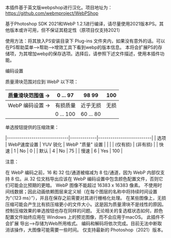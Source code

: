 本插件基于英文版webpshop进行汉化。项目地址为：https://github.com/webmproject/WebPShop

基于Photoshop SDK 2021和WebP 1.2.1进行编译，请尽量使用2021版本PS。其他版本或许可用，但不保证其稳定性（原项目仅支持2021）

使用方法：将其放入PS安装目录下 Plug-ins 文件夹内，如果没有意外的话。可以在PS帮助菜单——>帮助——>增效工具下看到webp的版本信息。
本将会扩展PS的存储项，为其增加webp的保存选项。选择后，请参照下述文件描述，使用本插件功能。

编码设置 

质量滑块范围对应到 WebP 以下项：

|       质量滑块范围值     -> | 0    ...    97 | 98         99 |    100    |
|----------------------------|----------------|---------------|-----------|
|       WebP 编码设置     -> |    有损质量     |    近乎无损    |    无损    |
|                           |     0 ... 100   |   60 ... 80   |           |

单选按钮提供的压缩效果：

|------------------------------|-------------|--------------------------|
| 选项 |    WebP速度设置        |   YUV 锐化  |      WebP "质量" 设置     |
|      |                       |   (仅有损)  |           (非有损)        |
| 快速 |          1            |      No     |             0            |
| 默认 |          4            |      No     |            75            |
| 慢速 |          6            |      Yes    |           100            |

注意： 

  在 WebP 编码之前，16 和 32 位/通道被缩减为 8 位/通道，因为 WebP 内部仅支持 8 位。从 32 位文档导出应该在 WebP 编码设置中包含颜色配置文件，否则它们可能会比预期的更暗。
  WebP 图像不能超过 16383 x 16383 像素。
  不使用时间线数据；因此动画依赖图层来定义帧（在每个图层的名称中将持续时间设置为“（123 ms）”），并且在保存之前需要对其进行栅格化处理。
  在某些图像上，无损压缩可能会产生比有损压缩更小的文件大小。这是因为质量滑块不是线性的原因。控制压缩效果的单选按钮也存在同样的问题。
  无论相关的复选框状态如何，颜色配置文件始终应用在 Windows 上的预览图像，而不会应用于macOS。
  此插件不会扩展 导出——>存储为Web所用格式。
  编码和解码将依次完成。目前无法中断取消该操作，大图像可能需要一些时间。
  仅支持最新的 Photoshop（2021）版本。
